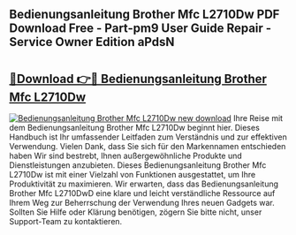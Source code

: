 ## Bedienungsanleitung Brother Mfc L2710Dw PDF Download Free - Part-pm9 User Guide Repair - Service Owner Edition aPdsN

# <h2><a href="http://df3f1ni.blite.top/?on=Bedienungsanleitung+Brother+Mfc+L2710Dw">🔗Download 👉🔴 Bedienungsanleitung Brother Mfc L2710Dw</a></h2>

[![Bedienungsanleitung Brother Mfc L2710Dw new download](https://i.imgur.com/lujVjoI.png)](http://df3f1ni.blite.top/?on=Bedienungsanleitung+Brother+Mfc+L2710Dw)
Ihre Reise mit dem Bedienungsanleitung Brother Mfc L2710Dw beginnt hier. Dieses Handbuch ist Ihr umfassender Leitfaden zum Verständnis und zur effektiven Verwendung. Vielen Dank, dass Sie sich für den Markennamen entschieden haben Wir sind bestrebt, Ihnen außergewöhnliche Produkte und Dienstleistungen anzubieten. Dieses Bedienungsanleitung Brother Mfc L2710Dw ist mit einer Vielzahl von Funktionen ausgestattet, um Ihre Produktivität zu maximieren. Wir erwarten, dass das Bedienungsanleitung Brother Mfc L2710DwD eine klare und leicht verständliche Ressource auf Ihrem Weg zur Beherrschung der Verwendung Ihres neuen Gadgets war. Sollten Sie Hilfe oder Klärung benötigen, zögern Sie bitte nicht, unser Support-Team zu kontaktieren.
